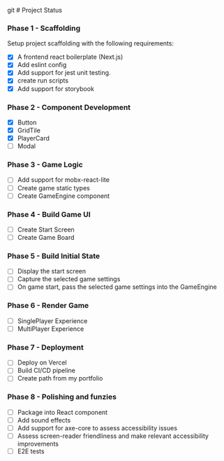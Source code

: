git # Project Status

### Phase 1 - Scaffolding
  Setup project scaffolding with the following requirements:
  - [x] A frontend react boilerplate (Next.js)
  - [x] Add eslint config
  - [x] Add support for jest unit testing.
  - [x] create run scripts
  - [x] Add support for storybook

### Phase 2 - Component Development
  - [x] Button
  - [x] GridTile
  - [x] PlayerCard
  - [ ] Modal

### Phase 3 - Game Logic
  - [ ] Add support for mobx-react-lite
  - [ ] Create game static types
  - [ ] Create GameEngine component

### Phase 4 - Build Game UI
  - [ ] Create Start Screen
  - [ ] Create Game Board

### Phase 5 - Build Initial State
  - [ ] Display the start screen
  - [ ] Capture the selected game settings
  - [ ] On game start, pass the selected game settings into the GameEngine

### Phase 6 - Render Game
  - [ ] SinglePlayer Experience
  - [ ] MultiPlayer Experience

### Phase 7 - Deployment
  - [ ] Deploy on Vercel
  - [ ] Build CI/CD pipeline
  - [ ] Create path from my portfolio

### Phase 8 - Polishing and funzies
  - [ ] Package into React component
  - [ ] Add sound effects
  - [ ] Add support for axe-core to assess accessibility issues
  - [ ] Assess screen-reader friendliness and make relevant accessibility improvements
  - [ ] E2E tests